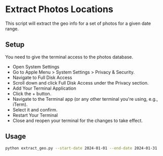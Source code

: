 # Extract Photos Locations

This script will extract the geo info for a set of photos for a given date range.

## Setup

You need to give the terminal access to the photos database.

- Open System Settings
- Go to Apple Menu > System Settings > Privacy & Security.
- Navigate to Full Disk Access
- Scroll down and click Full Disk Access under the Privacy section.
- Add Your Terminal Application
- Click the + button.
- Navigate to the Terminal app (or any other terminal you're using, e.g., iTerm).
- Select it and confirm.
- Restart Your Terminal
- Close and reopen your terminal for the changes to take effect.

## Usage

```bash
python extract_geo.py --start-date 2024-01-01 --end-date 2024-01-31
```
